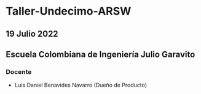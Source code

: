 # Taller-Undecimo-ARSW

## 19 Julio 2022

## Escuela Colombiana de Ingeniería Julio Garavito

### Docente

- Luis Daniel Benavides Navarro (Dueño de Producto)

